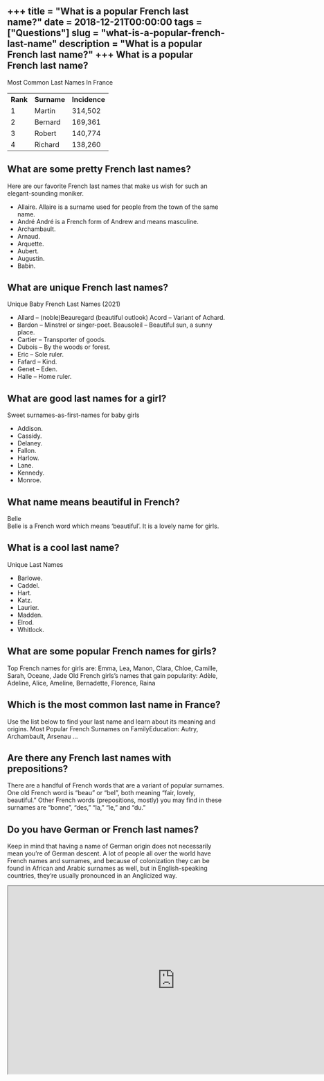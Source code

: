 +++
title = "What is a popular French last name?"
date = 2018-12-21T00:00:00
tags = ["Questions"]
slug = "what-is-a-popular-french-last-name"
description = "What is a popular French last name?"
+++
What is a popular French last name?
-----------------------------------

Most Common Last Names In France

<table><tr><th>Rank</th><th>Surname</th><th>Incidence</th></tr><tr><td>1</td><td>Martin</td><td>314,502</td></tr><tr><td>2</td><td>Bernard</td><td>169,361</td></tr><tr><td>3</td><td>Robert</td><td>140,774</td></tr><tr><td>4</td><td>Richard</td><td>138,260</td></tr></table>

What are some pretty French last names?
---------------------------------------

Here are our favorite French last names that make us wish for such an elegant-sounding moniker.

- Allaire. Allaire is a surname used for people from the town of the same name.
- André André is a French form of Andrew and means masculine.
- Archambault.
- Arnaud.
- Arquette.
- Aubert.
- Augustin.
- Babin.

What are unique French last names?
----------------------------------

Unique Baby French Last Names (2021)

- Allard – (noble)Beauregard (beautiful outlook) Acord – Variant of Achard.
- Bardon – Minstrel or singer-poet. Beausoleil – Beautiful sun, a sunny place.
- Cartier – Transporter of goods.
- Dubois – By the woods or forest.
- Eric – Sole ruler.
- Fafard – Kind.
- Genet – Eden.
- Halle – Home ruler.

What are good last names for a girl?
------------------------------------

Sweet surnames-as-first-names for baby girls

- Addison.
- Cassidy.
- Delaney.
- Fallon.
- Harlow.
- Lane.
- Kennedy.
- Monroe.

What name means beautiful in French?
------------------------------------

Belle  
Belle is a French word which means ‘beautiful’. It is a lovely name for girls.

What is a cool last name?
-------------------------

Unique Last Names

- Barlowe.
- Caddel.
- Hart.
- Katz.
- Laurier.
- Madden.
- Elrod.
- Whitlock.

What are some popular French names for girls?
---------------------------------------------

Top French names for girls are: Emma, Lea, Manon, Clara, Chloe, Camille, Sarah, Oceane, Jade Old French girls’s names that gain popularity: Adèle, Adeline, Alice, Ameline, Bernadette, Florence, Raina

Which is the most common last name in France?
---------------------------------------------

Use the list below to find your last name and learn about its meaning and origins. Most Popular French Surnames on FamilyEducation: Autry, Archambault, Arsenau …

Are there any French last names with prepositions?
--------------------------------------------------

There are a handful of French words that are a variant of popular surnames. One old French word is “beau” or “bel”, both meaning “fair, lovely, beautiful.” Other French words (prepositions, mostly) you may find in these surnames are “bonne”, “des,” “la,” “le,” and “du.”

Do you have German or French last names?
----------------------------------------

Keep in mind that having a name of German origin does not necessarily mean you’re of German descent. A lot of people all over the world have French names and surnames, and because of colonization they can be found in African and Arabic surnames as well, but in English-speaking countries, they’re usually pronounced in an Anglicized way.

<iframe allow="accelerometer; autoplay; clipboard-write; encrypted-media; gyroscope; picture-in-picture" allowfullscreen="" class="__youtube_prefs__  epyt-is-override  no-lazyload" data-no-lazy="1" data-origheight="433" data-origwidth="770" data-skipgform_ajax_framebjll="" height="433" id="_ytid_74555" loading="lazy" src="https://www.youtube.com/embed/r2iN1etyVAw?enablejsapi=1&autoplay=0&cc_load_policy=0&cc_lang_pref=&iv_load_policy=1&loop=0&modestbranding=0&rel=1&fs=1&playsinline=0&autohide=2&theme=dark&color=red&controls=1&" title="YouTube player" width="770"></iframe>